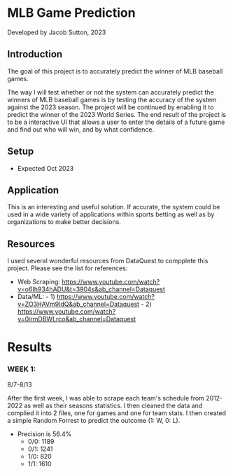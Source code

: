 # MLB Game Prediction
Developed by Jacob Sutton, 2023

## Introduction
The goal of this project is to accurately predict the winner of MLB baseball games. 

The way I will test whether or not the system can accurately predict the winners of MLB baseball games is by testing the accuracy of the system against the 2023 season. The project will be continued by enabling it to predict the winner of the 2023 World Series. The end result of the project is to be a interactive UI that allows a user to enter the details of a future game and find out who will win, and by what confidence. 


## Setup 
* Expected Oct 2023


## Application
This is an interesting and useful solution. If accurate, the system could be used in a wide variety of applications within sports betting as well as by organizations to make better decisions. 




## Resources
I used several wonderful resources from DataQuest to compplete this project. Please see the list for references:
  
  - Web Scraping: https://www.youtube.com/watch?v=o6Ih934hADU&t=3904s&ab_channel=Dataquest
  - Data/ML:
        - 1) https://www.youtube.com/watch?v=ZO3HAVm9IdQ&ab_channel=Dataquest
        - 2) https://www.youtube.com/watch?v=0irmDBWLrco&ab_channel=Dataquest


# Results
### WEEK 1: 
8/7-8/13

After the first week, I was able to scrape each team's schedule from 2012-2022 as well as their seasons statistics. I then cleaned the data and complied it into 2 files, one for games and one for team stats. I then created a simple Random Forrest to predict the outcome (1: W, 0: L). 

- Precision is 56.4%
    - 0/0: 1189
    - 0/1: 1241
    - 1/0: 820
    - 1/1: 1610
